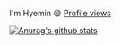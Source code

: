 I'm Hyemin 😄 [Profile views](https://gpvc.arturio.dev/HyeminNoh)  

[![Anurag's github stats](https://github-readme-stats.vercel.app/api?username=HyeminNoh&show_icons=true&theme=vue)](https://github.com/anuraghazra/github-readme-stats)
<!--
**HyeminNoh/HyeminNoh** is a ✨ _special_ ✨ repository because its `README.md` (this file) appears on your GitHub profile.

Here are some ideas to get you started:

- 🔭 I’m currently working on ...
- 🌱 I’m currently learning ...
- 👯 I’m looking to collaborate on ...
- 🤔 I’m looking for help with ...
- 💬 Ask me about ...
- 📫 How to reach me: ...
- 😄 Pronouns: ...
- ⚡ Fun fact: ...
-->
